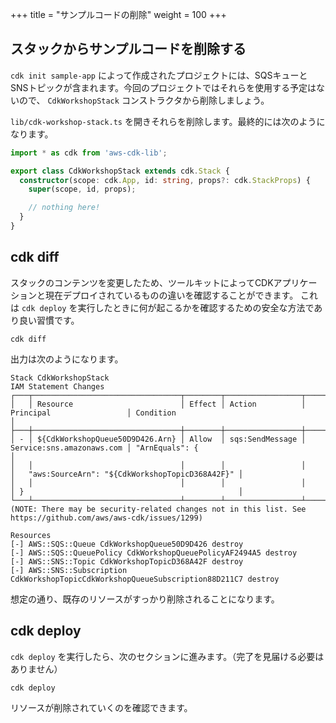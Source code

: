 +++
title = "サンプルコードの削除"
weight = 100
+++

## スタックからサンプルコードを削除する

`cdk init sample-app` によって作成されたプロジェクトには、SQSキューとSNSトピックが含まれます。今回のプロジェクトではそれらを使用する予定はないので、 `CdkWorkshopStack` コンストラクタから削除しましょう。

`lib/cdk-workshop-stack.ts` を開きそれらを削除します。最終的には次のようになります。

```ts
import * as cdk from 'aws-cdk-lib';

export class CdkWorkshopStack extends cdk.Stack {
  constructor(scope: cdk.App, id: string, props?: cdk.StackProps) {
    super(scope, id, props);

    // nothing here!
  }
}
```

## cdk diff

スタックのコンテンツを変更したため、ツールキットによってCDKアプリケーションと現在デプロイされているものの違いを確認することができます。 これは `cdk deploy` を実行したときに何が起こるかを確認するための安全な方法であり良い習慣です。

```
cdk diff
```

出力は次のようになります。

```
Stack CdkWorkshopStack
IAM Statement Changes
┌───┬─────────────────────────────────┬────────┬─────────────────┬───────────────────────────┬──────────────────────────────────────────────────┐
│   │ Resource                        │ Effect │ Action          │ Principal                 │ Condition                                        │
├───┼─────────────────────────────────┼────────┼─────────────────┼───────────────────────────┼──────────────────────────────────────────────────┤
│ - │ ${CdkWorkshopQueue50D9D426.Arn} │ Allow  │ sqs:SendMessage │ Service:sns.amazonaws.com │ "ArnEquals": {                                   │
│   │                                 │        │                 │                           │   "aws:SourceArn": "${CdkWorkshopTopicD368A42F}" │
│   │                                 │        │                 │                           │ }                                                │
└───┴─────────────────────────────────┴────────┴─────────────────┴───────────────────────────┴──────────────────────────────────────────────────┘
(NOTE: There may be security-related changes not in this list. See https://github.com/aws/aws-cdk/issues/1299)

Resources
[-] AWS::SQS::Queue CdkWorkshopQueue50D9D426 destroy
[-] AWS::SQS::QueuePolicy CdkWorkshopQueuePolicyAF2494A5 destroy
[-] AWS::SNS::Topic CdkWorkshopTopicD368A42F destroy
[-] AWS::SNS::Subscription CdkWorkshopTopicCdkWorkshopQueueSubscription88D211C7 destroy
```

想定の通り、既存のリソースがすっかり削除されることになります。

## cdk deploy

`cdk deploy` を実行したら、次のセクションに進みます。（完了を見届ける必要はありません）

```
cdk deploy
```

リソースが削除されていくのを確認できます。
